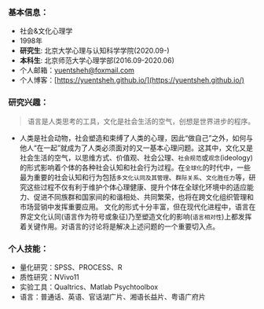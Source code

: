### 基本信息：

- 社会&文化心理学
- 1998年
- **研究生**: 北京大学心理与认知科学学院(2020.09-)
- **本科生**: 北京师范大学心理学部(2016.09-2020.06)
- 个人邮箱：yuentsheh@foxmail.com
- 个人博客：[https://yuentsheh.github.io/](https://yuentsheh.github.io/)
  <!-- - GitHub：[https://github.com/YuenTsheh](https://github.com/YuenTsheh) -->



### 研究兴趣：

>   语言是人类思考的工具，文化是社会生活的空气，创想是世界进步的程序。
- 人类是社会动物，社会塑造和束缚了人类的心理，因此“做自己”之外，如何与他人“在一起”就成为了人类必须面对的又一基本心理问题。这其中，文化又是社会生活的空气，以思维方式、价值观、社会公理、`社会规范`或`观念`(ideology)的形式影响着个体的各种社会认知和社会行为过程。在`全球化`的时代中，一些最为重要的社会认知和行为包括`多文化认同及其管理`、`群际关系`、`文化胜任力`等，研究这些过程不仅有利于维护个体心理健康、提升个体在全球化环境中的适应能力、促进不同族群和国家间的和谐相处、共同繁荣，也将在跨文化组织管理和市场营销中发挥重要应用。
文化的形式十分丰富，但在现代化进程中，语言在界定文化认同(语言作为符号或象征)乃至塑造文化的影响(`语言相对性`)上都发挥着关键作用。对语言的讨论将是解决上述问题的一个重要切入点。



### 个人技能：

- 量化研究：SPSS、PROCESS、R
- 质性研究：NVivo11
- 实验工具：Qualtrics、Matlab Psychtoolbox
- 语言：普通话、英语、官话湖广片、湘语长益片、粤语广府片





<!-- > 微信请点击页尾或者右侧个人小卡片 -->
